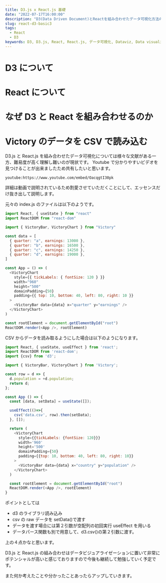 ```yaml
---
title: D3.js x React.js 基礎
date: "2022-07-17T16:00:00"
description: "D3(Data Driven Document)とReactを組み合わせたデータ可視化方法の基礎"
slug: react-d3-basic3
tags:
  - React
  - D3
keywords: D3, D3.js, React, React.js, データ可視化, Dataviz, Data visualization
---
```


# D3 について

# React について

# なぜ D3 と React を組み合わせるのか

# Victory のデータを CSV で読み込む

D3.js と React.js を組み合わせたデータ可視化については様々な文献がある一方、難易度が高く理解し難いのが現状です。
Youtube で分かりやすいビデオを見つけることが出来ましたため共有したいと思います。

`youtube:https://www.youtube.com/embed/OacqgtI30pk`

詳細は動画で説明されているため割愛させていただくことにして、エッセンスだけ抜き出して説明します。

元々の index.js のファイルは以下のようです。

```js
import React, { useState } from "react"
import ReactDOM from "react-dom"

import { VictoryBar, VictoryChart } from "Victory"

const data = [
  { quarter: "a", earnings: 13000 },
  { quarter: "b", earnings: 16500 },
  { quarter: "c", earnings: 14250 },
  { quarter: "d", earnigns: 19000 },
]

const App = () => (
  <VictoryChart
    style={{ tickLabels: { fontSize: 120 } }}
    width="960"
    height="500"
    domainPadding={50}
    padding={{ top: 10, bottom: 40, left: 80, right: 10 }}
  >
    <VictoryBar data={data} x="quarter" y="earnings" />
  </VictoryChart>
)

const rootElement = document.getElementById("root")
ReactDOM.render(<App />, rootElement)
```

CSV からデータを読み取るようにした場合は以下のようになります。

```js
import React, { useState, useEffect } from 'react';
import ReactDOM from 'react-dom';
import {csv} from 'd3';

import { VictoryBar, VictoryChart } from 'Victory';

const row = d => {
  d.population = +d.population;
  return d;
};

const App () => {
  const [data, setData] = useState([]);

  useEffect(()=>{
    csv('data.csv', row).then(setData);
  }, []);

  return (
    <VictoryChart
      style={{tickLabels: {fontSize: 120}}}
      width='960'
      height='500'
      domainPadding={50}
      padding={{top: 10, bottom: 40, left: 80, right: 10}}
    >
      <VictoryBar data={data} x="country" y="population" />
    </VictoryChart>
  )

  const rootElement = document.getElementById("root")
  ReactDOM.render(<App />, rootElement)
}

```

ポイントとしては

- d3 のライブラリ読み込み
- csv の raw データを setData()で渡す
- データを渡す場合には第２引数が空配列の初回実行 useEffect を用いる
- データパース関数も別で用意して、d3.csv()の第２引数に渡す。

上の４点かなと思います。

D3.js と React.js の組み合わせはデータビジュアライゼーションに置いて非常にポテンシャルが高いと感じておりますので今後も継続して勉強していく予定です。

また何か考えたことや分かったことあったらアップしていきます。
